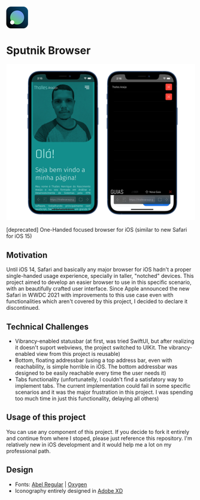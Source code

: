 ![App Icon](./Sputnik/Assets.xcassets/AppIcon.appiconset/iphone_settings29x29@2x.png)

# Sputnik Browser

![Screenshots](./screenshots.png)

[deprecated] One-Handed focused browser for iOS (similar to new Safari for iOS 15)

## Motivation

Until iOS 14, Safari and basically any major browser for iOS hadn't a proper single-handed usage experience, specially in taller, "notched" devices. This project aimed to develop an easier browser to use in this specific scenario, with an beautifully crafted user interface.
Since Apple announced the new Safari in WWDC 2021 with improvements to this use case even with functionalities which aren't covered by this project, I decided to declare it discontinued.

## Technical Challenges

- Vibrancy-enabled statusbar (at first, was tried SwiftUI, but after realizing it doesn't suport webviews, the project switched to UIKit. The vibrancy-enabled view from this project is reusable)
- Bottom, floating addressbar (using a top address bar, even with reachability, is simple horrible in iOS. The bottom addressbar was designed to be easily reachable every time the user needs it)
- Tabs functionality (unfortunatelly, I couldn't find a satisfatory way to implement tabs. The current implementation could fail in some specific scenarios and it was the major frustration in this project. I was spending too much time in just this functionality, delaying all others)

## Usage of this project

You can use any component of this project. If you decide to fork it entirely and continue from where I stoped, please just reference this repository. I'm relatively new in iOS development and it would help me a lot on my professional path.

## Design

- Fonts: [Abel Regular](https://fonts.google.com/specimen/Abel) | [Oxygen](https://fonts.google.com/specimen/Oxygen)
- Iconography entirely designed in [Adobe XD](https://www.adobe.com/br/products/xd.html)
